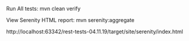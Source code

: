 Run All tests:
mvn clean verify

View Serenity HTML report:
mvn serenity:aggregate
 
http://localhost:63342/rest-tests-04.11.19/target/site/serenity/index.html